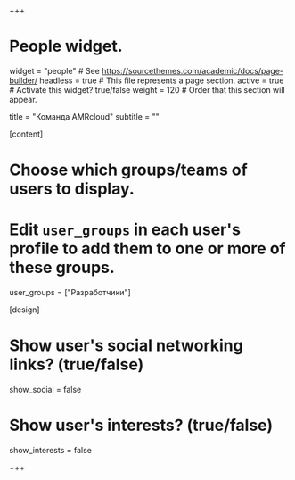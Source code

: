 +++
# People widget.
widget = "people"  # See https://sourcethemes.com/academic/docs/page-builder/
headless = true  # This file represents a page section.
active = true  # Activate this widget? true/false
weight = 120  # Order that this section will appear.

title = "Команда AMRcloud"
subtitle = ""

[content]
  # Choose which groups/teams of users to display.
  #   Edit `user_groups` in each user's profile to add them to one or more of these groups.
  user_groups = ["Разработчики"]

[design]
  # Show user's social networking links? (true/false)
  show_social = false

  # Show user's interests? (true/false)
  show_interests = false

+++
